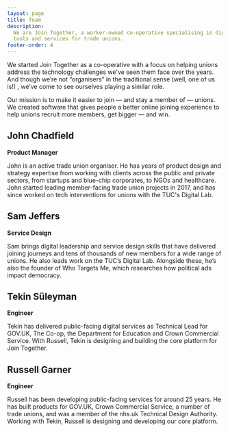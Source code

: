 ```yaml
---
layout: page
title: Team
description:
  We are Join Together, a worker-owned co-operative specialising in digital
  tools and services for trade unions.
footer-order: 4
---
```


We started Join Together as a co-operative with a focus on helping unions address the technology challenges we've seen them face over the years. And though we’re not “organisers” in the traditional sense (well, one of us is!) , we’ve come to see ourselves playing a similar role.

Our mission is to make it easier to join — and stay a member of — unions. We created software that gives people a better online joining experience to help unions recruit more members, get bigger — and win.

## John Chadfield

**Product Manager**

John is an active trade union organiser. He has years of product design and strategy expertise from working with clients across the public and private
sectors, from startups and blue-chip corporates, to NGOs and healthcare. John started leading member-facing trade union projects in 2017, and has since
worked on tech interventions for unions with the TUC's Digital Lab.

## Sam Jeffers

**Service Design**

Sam brings digital leadership and service design skills that have delivered joining journeys and tens of thousands of
new members for a wide range of unions. He also leads work on the TUC’s Digital Lab. Alongside these, he’s also the
founder of Who Targets Me, which researches how political ads impact democracy.

## Tekin Süleyman

**Engineer**

Tekin has delivered public-facing digital services as Technical Lead for GOV.UK, The Co-op, the Department for Education
and Crown Commercial Service. With Russell, Tekin is designing and building the core platform for Join Together.

## Russell Garner

**Engineer**

Russell has been developing public-facing services for around 25 years. He has built products for GOV.UK, Crown
Commercial Service, a number of trade unions, and was a member of the nhs.uk Technical Design Authority.
Working with Tekin, Russell is designing and developing our core platform.

